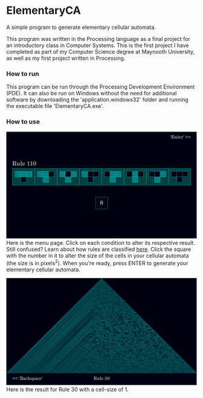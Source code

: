# ElementaryCA
A simple program to generate elementary cellular automata.

This program was written in the Processing language as a final project for an introductory class in Computer Systems. This is the first project I have completed as part of my Computer Science degree at Maynooth University, as well as my first project written in Processing.

### How to run
This program can be run through the Processing Development Environment (PDE). It can also be run on Windows without the need for additional software by downloading the 'application.windows32' folder and running the executable file 'ElementaryCA.exe'.

### How to use
![Menu page](/images/menu.png)
Here is the menu page. Click on each condition to alter its respective result. Still confused? Learn about how rules are classified [here](https://mathworld.wolfram.com/ElementaryCellularAutomaton.html). Click the square with the number in it to alter the size of the cells in your cellular automata (the size is in pixels<sup>2</sup>).
When you're ready, press ENTER to generate your elementary cellular automata.

![CA page](/images/rule30.png)
Here is the result for Rule 30 with a cell-size of 1.
